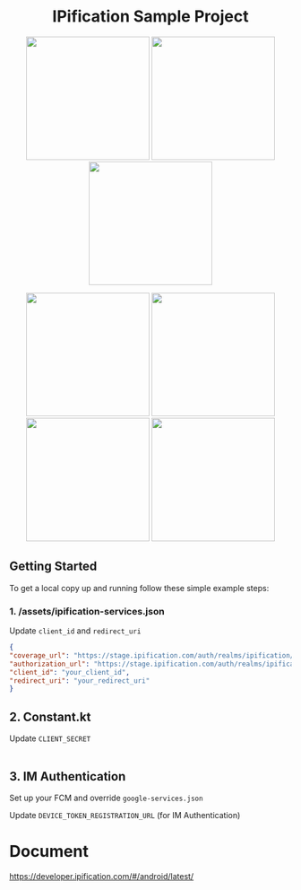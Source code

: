 
<h1 align="center">IPification Sample Project</h1>

<p align="center">

<img src='https://user-images.githubusercontent.com/4114159/152466467-55a3d411-9206-4975-95fd-868f7b0ed081.png' width='220'>
<img src='https://user-images.githubusercontent.com/4114159/152466836-9da8ee53-7bd3-4c1e-b4c5-4b10dc328d44.png' width='220'>
<img src='https://user-images.githubusercontent.com/4114159/152466843-85e0da80-4337-4ef8-a1a3-54df9189de2b.png' width='220'>

</p>
<p align="center">

<img src='https://user-images.githubusercontent.com/4114159/152466467-55a3d411-9206-4975-95fd-868f7b0ed081.png' width='220'>
<img src='https://user-images.githubusercontent.com/4114159/152466933-805eedac-9414-48f7-821c-f1dc21be4dfe.png' width='220'>
<img src='https://user-images.githubusercontent.com/4114159/152467595-8e5c7933-01b6-4b9f-b2f5-dee9a133fdf7.png' width='220'>
<img src='https://user-images.githubusercontent.com/4114159/152466843-85e0da80-4337-4ef8-a1a3-54df9189de2b.png' width='220'>
</p>

<!-- GETTING STARTED -->
## Getting Started

To get a local copy up and running follow these simple example steps:

### 1. /assets/ipification-services.json
Update `client_id` and `redirect_uri`

  ```json
  {
  "coverage_url": "https://stage.ipification.com/auth/realms/ipification/coverage",
  "authorization_url": "https://stage.ipification.com/auth/realms/ipification/protocol/openid-connect/auth",
  "client_id": "your_client_id",
  "redirect_uri": "your_redirect_uri"
  }
  ```
  
## 2. Constant.kt
Update `CLIENT_SECRET`
  <br/><br/>
  
## 3. IM Authentication
Set up your FCM and override `google-services.json`

Update `DEVICE_TOKEN_REGISTRATION_URL` (for IM Authentication)


# Document

https://developer.ipification.com/#/android/latest/
